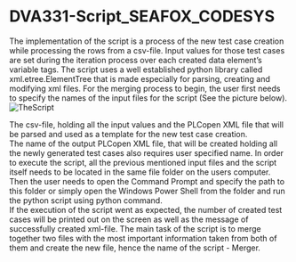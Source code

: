# DVA331-Script_SEAFOX_CODESYS
The implementation of the script is a process of the  new test case creation while processing the  rows  from  a  csv-file.
Input  values  for  those test cases are set during the iteration process over each created data element’s variable tags. 
The  script uses  a  well  established  python  library  called xml.etree.ElementTree that is made especially for parsing, creating and modifying xml files.  For the merging process to begin, the user first needs to specify the names of the input files for the script (See the picture below). 
![TheScript](https://user-images.githubusercontent.com/48024044/117944797-ebfb6500-b30d-11eb-9460-30f03de20f65.JPG)

The csv-file, holding all the input values and the PLCopen XML file that will be parsed and used as a template for the new test case creation.  
The name of the output PLCopen XML file, that will be created holding all the newly generated test cases also requires user specified name.
In order to execute the script, all the previous mentioned input files and the script itself needs to be located in the same file folder on the users computer.  
Then the user needs to open the Command Prompt and specify the path to this folder or  simply  open  the  Windows  Power  Shell  from  the  folder  and  run  the  python  script using python command.  
If the execution of the script went as expected,  the number of created test cases will be printed out on the screen as well as the message of successfully created xml-file.
The main task of the script is to merge together two files with the most important information taken from both of them and create the new file, hence the name of the script - Merger.  
